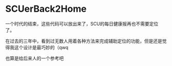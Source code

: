 # SCUerBack2Home
一个时代的结束，这些代码可以放出来了，SCU的每日健康报再也不需要定位了。

在过去的三年中，看到过无数人用着各种方法来完成辅助定位的功能，但是还是觉得我这个设计是最巧妙的（qwq

也算是给后来人的一个参考吧
